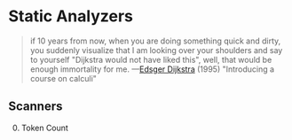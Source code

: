 # Static Analyzers

> if 10 years from now, when you are doing something quick and dirty, you suddenly visualize that I am looking over your shoulders and say to yourself "Dijkstra would not have liked this", well, that would be enough immortality for me. —[Edsger Dijkstra](http://en.wikiquote.org/wiki/Edsger_W._Dijkstra) (1995) "Introducing a course on calculi"

## Scanners

0. Token Count
